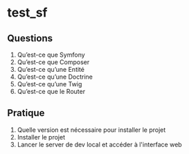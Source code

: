 # test_sf

## Questions 

1. Qu’est-ce que Symfony
2. Qu’est-ce que Composer
3. Qu’est-ce qu’une Entité
4. Qu’est-ce qu’une Doctrine
5. Qu’est-ce qu’une Twig
6. Qu’est-ce que le Router

## Pratique

1. Quelle version est nécessaire pour installer le projet
2. Installer le projet
3. Lancer le server de dev local et accéder à l'interface web